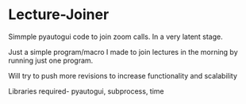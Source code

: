 # Lecture-Joiner
Simmple pyautogui code to join zoom calls. In a very latent stage.

Just a simple program/macro I made to join lectures in the morning by running just one program.

Will try to push more revisions  to increase functionality and scalability

Libraries required-
pyautogui, subprocess, time
